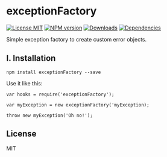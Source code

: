 
# exceptionFactory
[![License MIT][license]](https://opensource.org/licenses/MIT)
[![NPM version][npm-image]][npm-url]
[![Downloads][downloads-image]][npm-url]
[![Dependencies](https://david-dm.org/bizoonllc/exceptionFactory.svg)](https://david-dm.org/bizoonllc/exceptionFactory)

Simple exception factory to create custom error objects.

## I. Installation

`npm install exceptionFactory --save`

Use it like this:

```
var hooks = require('exceptionFactory');

var myException = new exceptionFactory('myException);

throw new myException('Oh no!');
```

## License

MIT



[npm-url]: https://npmjs.org/package/exceptionFactory
[npm-image]: https://img.shields.io/npm/v/exceptionFactory.svg
[license]: https://img.shields.io/npm/l/exceptionFactory.svg
[downloads-image]: https://img.shields.io/npm/dm/exceptionFactory.svg

